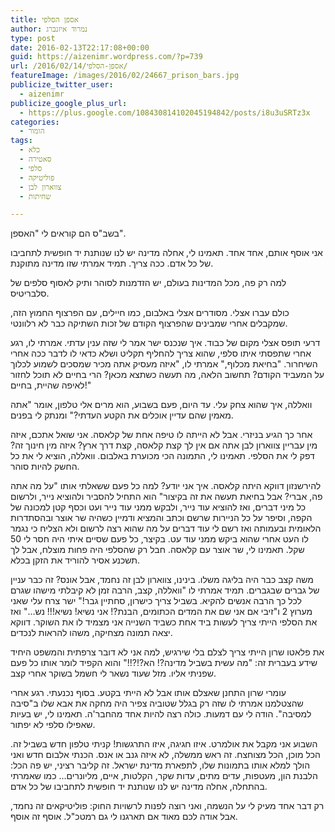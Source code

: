 ```yaml
---
title: אספן הסלפי
author: נמרוד איזנברג
type: post
date: 2016-02-13T22:17:08+00:00
guid: https://aizenimr.wordpress.com/?p=739
url: /2016/02/14/אספן-הסלפי/
featureImage: /images/2016/02/24667_prison_bars.jpg
publicize_twitter_user:
  - aizenimr
publicize_google_plus_url:
  - https://plus.google.com/108430814102045194842/posts/i8u3uSRTz3x
categories:
  - הומור
tags:
  - כלא
  - סאטירה
  - סלפי
  - פוליטיקה
  - צווארון לבן
  - שחיתות

---
```

בשב"ס הם קוראים לי "האספן".

אני אוסף אותם, אחד אחד. תאמינו לי, אחלה מדינה יש לנו שנותנת יד חופשית לתחביבו של כל אדם. ככה צריך. תמיד אמרתי שזו מדינה מתוקנת.

למה רק פה, מכל המדינות בעולם, יש הזדמנות לסוהר ותיק לאסוף סלפים של סלבריטיס.

כולם עברו אצלי. מסודרים אצלי באלבום, כמו חיילים, עם הפרצוף החמוץ הזה, שמקבלים אחרי שמבינים שהפרצוף הקודם של זכות השתיקה כבר לא רלוונטי.

דרעי תופס אצלי מקום של כבוד. איך שנכנס ישר אמר לי שזה ענין עדתי. אמרתי לו, רגע אחרי שתפסתי איתו סלפי, שהוא צריך להחליף תקליט ושלא כדאי לו לדבר ככה אחרי השיחרור. "בחיאת מכלוף," אמרתי לו, "איזה מעסיק אתה מכיר שמסכים לשמוע לכלוך על המעביד הקודם? תחשוב הלאה, מה תעשה כשתצא מכאן? הרי בחיים לא תוכל לחזור לאיפה שהיית, בחיים!"

וואללה, איך שהוא צחק עלי. עד היום, פעם בשבוע, הוא מרים אלי טלפון, אומר "אתה מאמין שהם עדיין אוכלים את הקטע העדתי?" ומנתק לי בפנים.

אחר כך הגיע בניזרי. אבל לא הייתה לו טיפה אחת של קלאסה. אני שואל אתכם, איזה מין עבריין צווארון לבן אתה אם אין לך קצת קלאסה, קצת דרך ארץ? איזה מין חינוך זה? דפק לי את הסלפי. תאמינו לי, התמונה הכי מכוערת באלבום. וואללה, הוציא לי את כל החשק להיות סוהר.

להירשנזון דווקא היתה קלאסה. איך אני יודע? למה כל פעם ששאלתי אותו "על מה אתה פה, אברי? אבל בחיאת תעשה את זה בקיצור" הוא התחיל להסביר ולהוציא נייר, ולרשום כל מיני דברים, ואז להוציא עוד נייר, ולבקש ממני עוד נייר ועט וכסף קטן למכונה של הקפה, וסיפר על כל הניירות שרשם וכתב והמציא ודמיין כשהיה שר אוצר ובהסתדרות הלאומית ובעמותה ואז רשם לי עוד דברים על מה שהוא רצה לרשום ולא הצליח כי נגמר לו העט אחרי שהוא ביקש ממני עוד עט. בקיצר, כל פעם שסיים איתי היה חסר לי 50 שקל. תאמינו לי, שר אוצר עם קלאסה. חבל רק שהסלפי היה פחות מוצלח, אבל לך תשכנע אסיר להוריד את הזקן בכלא.

משה קצב כבר היה בליגה משלו. בינינו, צווארון לבן זה נחמד, אבל אונס? זה כבר עניין של גברים שבגברים. תמיד אמרתי לו "וואללה, קצב, הרבה זמן לא קיבלתי מישהו שגרם לכל כך הרבה אנשים להקיא. בשביל צריך כישרון, סחתיין גבר!" ישר צרח עלי שאני מערוץ 2 ו"זיבי אם אני שם את המדים הכתומים, הבנת?! אני נשיא! נשיא!!! נש&#8230;" ואז את הסלפי הייתי צריך לעשות ביד אחת כשביד השנייה אני מצמיד לו את השוקר. דווקא יצאה תמונה מצחיקה, משהו להראות לנכדים.

את פלאטו שרון הייתי צריך לצלם בלי שירגיש, למה אני לא דובר צרפתית והמשפט היחיד שידע בעברית זה: "מה עשית בשביל מדינה?! הא?!?!!" והוא הקפיד לומר אותו כל פעם שפניתי אליו. מזל שעוד נשאר לי חשמל בשוקר אחרי קצב.

עומרי שרון התחנן שאצלם אותו אבל לא הייתי בקטע. בסוף נכנעתי. רגע אחרי שהצטלמנו אמרתי לו שזה רק בגלל שטוביה צפיר היה מחקה את אבא שלו ב"סיבה למסיבה". הודה לי עם דמעות. כולה רצה להיות אחד מהחבר'ה. תאמינו לי, יש בעיות שאפילו סלפי לא יפתור.

השבוע אני מקבל את אולמרט. איזו חגיגה, איזו התרגשות! קניתי טלפון חדש בשביל זה. הכל מוכן, הכל מצוחצח. זה ראש ממשלה, לא איזה גנב או אנס. הכנתי אלבום חדש ואני הולך למלא אותו בתמונות שלו, לתפארת מדינת ישראל. זה קליבר רציני, יש פה הכל: הלבנת הון, מעטפות, עדים מתים, עדות שקר, הקלטות, איים, מליונרים&#8230; כמו שאמרתי בהתחלה, אחלה מדינה יש לנו שנותנת יד חופשית לתחביבו של כל אדם.

רק דבר אחד מעיק לי על הנשמה, ואני רוצה לפנות לרשויות החוק: פוליטיקאים זה נחמד, אבל אודה לכם מאוד אם תארגנו לי גם רמטכ"ל. אוסף זה אוסף.